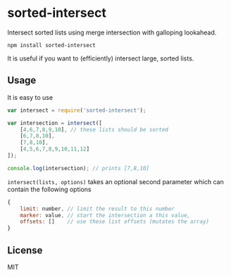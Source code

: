 # sorted-intersect

Intersect sorted lists using merge intersection with galloping lookahead.

	npm install sorted-intersect

It is useful if you want to (efficiently) intersect large, sorted lists.

## Usage

It is easy to use

``` js
var intersect = require('sorted-intersect');

var intersection = intersect([
	[4,6,7,8,9,10], // these lists should be sorted
	[6,7,8,10],
	[7,8,10],
	[4,5,6,7,8,9,10,11,12]
]);

console.log(intersection); // prints [7,8,10]
```

`intersect(lists, options)` takes an optional second parameter
which can contain the following options

``` js
{
	limit: number, // limit the result to this number
	marker: value, // start the intersection a this value,
	offsets: []    // use these list offsets (mutates the array)
}
```

## License

MIT
